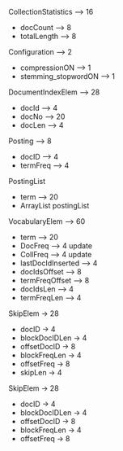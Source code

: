 CollectionStatistics —> 16
- docCount —> 8
- totalLength —> 8

Configuration —> 2
- compressionON —> 1
- stemming_stopwordON —> 1

DocumentIndexElem —> 28
- docId —> 4
- docNo —> 20
- docLen —> 4

Posting —> 8 
- docID —> 4
- termFreq —> 4

PostingList
- term —> 20
- ArrayList<Posting> postingList

VocabularyElem —> 60
- term —> 20
- DocFreq —> 4 update 
- CollFreq —> 4 update
- lastDocIdInserted —> 4
- docIdsOffset —> 8
- termFreqOffset —> 8
- docIdsLen —> 4
- termFreqLen —> 4

SkipElem -> 28
- docID -> 4
- blockDocIDLen -> 4
- offsetDocID -> 8
- blockFreqLen -> 4
- offsetFreq -> 8
- skipLen -> 4

SkipElem -> 28
- docID -> 4
- blockDocIDLen -> 4
- offsetDocID -> 8
- blockFreqLen -> 4
- offsetFreq -> 8

